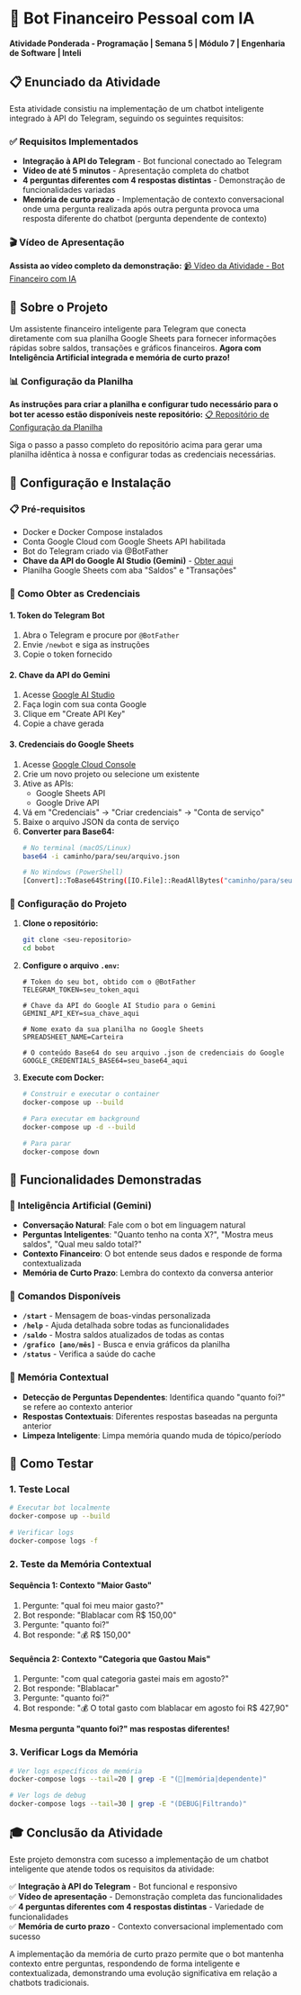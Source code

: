 # 🤖 Bot Financeiro Pessoal com IA

**Atividade Ponderada - Programação | Semana 5 | Módulo 7 | Engenharia de Software | Inteli**

## 📋 Enunciado da Atividade

Esta atividade consistiu na implementação de um chatbot inteligente integrado à API do Telegram, seguindo os seguintes requisitos:

### ✅ Requisitos Implementados

- **Integração à API do Telegram** - Bot funcional conectado ao Telegram
- **Vídeo de até 5 minutos** - Apresentação completa do chatbot
- **4 perguntas diferentes com 4 respostas distintas** - Demonstração de funcionalidades variadas
- **Memória de curto prazo** - Implementação de contexto conversacional onde uma pergunta realizada após outra pergunta provoca uma resposta diferente do chatbot (pergunta dependente de contexto)

### 🎬 Vídeo de Apresentação

**Assista ao vídeo completo da demonstração:**
[📹 Vídeo da Atividade - Bot Financeiro com IA](https://drive.google.com/file/d/1G0o-4t00H-KcGfeN_SxYs0LMkMiOODvd/view?usp=sharing)

## 🎯 Sobre o Projeto

Um assistente financeiro inteligente para Telegram que conecta diretamente com sua planilha Google Sheets para fornecer informações rápidas sobre saldos, transações e gráficos financeiros. **Agora com Inteligência Artificial integrada e memória de curto prazo!**

### 📊 **Configuração da Planilha**

**As instruções para criar a planilha e configurar tudo necessário para o bot ter acesso estão disponíveis neste repositório:**
[📋 Repositório de Configuração da Planilha](https://github.com/AndreLobo1/AQUI/tree/main)

Siga o passo a passo completo do repositório acima para gerar uma planilha idêntica à nossa e configurar todas as credenciais necessárias.

## 🚀 Configuração e Instalação

### 📋 Pré-requisitos

- Docker e Docker Compose instalados
- Conta Google Cloud com Google Sheets API habilitada
- Bot do Telegram criado via @BotFather
- **Chave da API do Google AI Studio (Gemini)** - [Obter aqui](https://aistudio.google.com/app/apikey)
- Planilha Google Sheets com aba "Saldos" e "Transações"

### 🔧 Como Obter as Credenciais

#### 1. **Token do Telegram Bot**
1. Abra o Telegram e procure por `@BotFather`
2. Envie `/newbot` e siga as instruções
3. Copie o token fornecido

#### 2. **Chave da API do Gemini**
1. Acesse [Google AI Studio](https://aistudio.google.com/app/apikey)
2. Faça login com sua conta Google
3. Clique em "Create API Key"
4. Copie a chave gerada

#### 3. **Credenciais do Google Sheets**
1. Acesse [Google Cloud Console](https://console.cloud.google.com/)
2. Crie um novo projeto ou selecione um existente
3. Ative as APIs:
   - Google Sheets API
   - Google Drive API
4. Vá em "Credenciais" → "Criar credenciais" → "Conta de serviço"
5. Baixe o arquivo JSON da conta de serviço
6. **Converter para Base64:**
   ```bash
   # No terminal (macOS/Linux)
   base64 -i caminho/para/seu/arquivo.json
   
   # No Windows (PowerShell)
   [Convert]::ToBase64String([IO.File]::ReadAllBytes("caminho/para/seu/arquivo.json"))
   ```

### 📁 Configuração do Projeto

1. **Clone o repositório:**
   ```bash
   git clone <seu-repositorio>
   cd bobot
   ```

2. **Configure o arquivo `.env`:**
   ```env
   # Token do seu bot, obtido com o @BotFather
   TELEGRAM_TOKEN=seu_token_aqui
   
   # Chave da API do Google AI Studio para o Gemini
   GEMINI_API_KEY=sua_chave_aqui
   
   # Nome exato da sua planilha no Google Sheets
   SPREADSHEET_NAME=Carteira
   
   # O conteúdo Base64 do seu arquivo .json de credenciais do Google
   GOOGLE_CREDENTIALS_BASE64=seu_base64_aqui
   ```

3. **Execute com Docker:**
   ```bash
   # Construir e executar o container
   docker-compose up --build
   
   # Para executar em background
   docker-compose up -d --build
   
   # Para parar
   docker-compose down
   ```

## 🎯 Funcionalidades Demonstradas

### 🤖 **Inteligência Artificial (Gemini)**
- **Conversação Natural**: Fale com o bot em linguagem natural
- **Perguntas Inteligentes**: "Quanto tenho na conta X?", "Mostra meus saldos", "Qual meu saldo total?"
- **Contexto Financeiro**: O bot entende seus dados e responde de forma contextualizada
- **Memória de Curto Prazo**: Lembra do contexto da conversa anterior

### 🎯 **Comandos Disponíveis**
- **`/start`** - Mensagem de boas-vindas personalizada
- **`/help`** - Ajuda detalhada sobre todas as funcionalidades
- **`/saldo`** - Mostra saldos atualizados de todas as contas
- **`/grafico [ano/mês]`** - Busca e envia gráficos da planilha
- **`/status`** - Verifica a saúde do cache

### 🧠 **Memória Contextual**
- **Detecção de Perguntas Dependentes**: Identifica quando "quanto foi?" se refere ao contexto anterior
- **Respostas Contextuais**: Diferentes respostas baseadas na pergunta anterior
- **Limpeza Inteligente**: Limpa memória quando muda de tópico/período

## 🧪 Como Testar

### 1. **Teste Local**
```bash
# Executar bot localmente
docker-compose up --build

# Verificar logs
docker-compose logs -f
```

### 2. **Teste da Memória Contextual**

#### **Sequência 1: Contexto "Maior Gasto"**
1. Pergunte: "qual foi meu maior gasto?"
2. Bot responde: "Blablacar com R$ 150,00"
3. Pergunte: "quanto foi?"
4. Bot responde: "💰 R$ 150,00"

#### **Sequência 2: Contexto "Categoria que Gastou Mais"**
1. Pergunte: "com qual categoria gastei mais em agosto?"
2. Bot responde: "Blablacar"
3. Pergunte: "quanto foi?"
4. Bot responde: "💰 O total gasto com blablacar em agosto foi R$ 427,90"

**Mesma pergunta "quanto foi?" mas respostas diferentes!**

### 3. **Verificar Logs da Memória**
```bash
# Ver logs específicos de memória
docker-compose logs --tail=20 | grep -E "(🧠|memória|dependente)"

# Ver logs de debug
docker-compose logs --tail=30 | grep -E "(DEBUG|Filtrando)"
```

## 🎓 Conclusão da Atividade

Este projeto demonstra com sucesso a implementação de um chatbot inteligente que atende todos os requisitos da atividade:

✅ **Integração à API do Telegram** - Bot funcional e responsivo  
✅ **Vídeo de apresentação** - Demonstração completa das funcionalidades  
✅ **4 perguntas diferentes com 4 respostas distintas** - Variedade de funcionalidades  
✅ **Memória de curto prazo** - Contexto conversacional implementado com sucesso  

A implementação da memória de curto prazo permite que o bot mantenha contexto entre perguntas, respondendo de forma inteligente e contextualizada, demonstrando uma evolução significativa em relação a chatbots tradicionais.